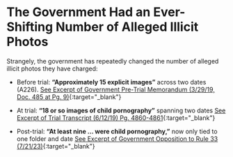 # The Government Had an Ever-Shifting Number of Alleged Illicit Photos

Strangely, the government has repeatedly changed the number of alleged illicit photos they have charged:

- Before trial: **“Approximately 15 explicit images”** across two dates (A226). [See Excerpt of Government Pre-Trial Memorandum (3/29/19, Doc. 485 at Pg. 9)](https://www.usvraniere.com/docket/485-excerpt-approx-15.pdf){:target="_blank"}

- At trial: **“18 or so images of child pornography”** spanning two dates [See Excerpt of Trial Transcript (6/12/19) Pg. 4860-4861](https://www.usvraniere.com/r/20190612-transcript-18-or-so-images.pdf){:target="_blank"}

- Post-trial: **“At least nine ... were child pornography,”** now only tied to one folder and date [See Excerpt of Government Opposition to Rule 33 (7/21/23)](https://www.usvraniere.com/r/1213-excerpt-at-least-nine.pdf){:target="_blank"}

